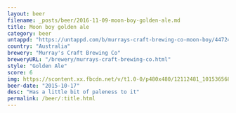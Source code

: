 ```yaml
---
layout: beer
filename: _posts/beer/2016-11-09-moon-boy-golden-ale.md
title: Moon boy golden ale
category: beer
untappd: "https://untappd.com/b/murrays-craft-brewing-co-moon-boy/447243"
country: "Australia"
brewery: "Murray's Craft Brewing Co"
breweryURL: "/brewery/murrays-craft-brewing-co.html"
style: "Golden Ale"
score: 6
img: https://scontent.xx.fbcdn.net/v/t1.0-0/p480x480/12112481_10153656864773745_7414480192728397600_n.jpg?_nc_cat=111&_nc_ht=scontent.xx&oh=41ae4f98d7e44ac7a388dca22aaec0ed&oe=5D910845
beer-date: "2015-10-17"
desc: "Has a little bit of paleness to it"
permalink: /beer/:title.html
---
```

